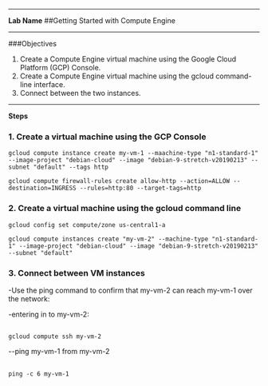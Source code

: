 ____
**Lab Name**
##Getting Started with Compute Engine
____

###Objectives

1. Create a Compute Engine virtual machine using the Google Cloud Platform (GCP) Console.
1. Create a Compute Engine virtual machine using the gcloud command-line interface.
1. Connect between the two instances.

____

__Steps__

### 1. Create a virtual machine using the GCP Console

    gcloud compute instance create my-vm-1 --maachine-type "n1-standard-1" --image-project "debian-cloud" --image "debian-9-stretch-v20190213" --subnet "default" --tags http

    gcloud compute firewall-rules create allow-http --action=ALLOW --destination=INGRESS --rules=http:80 --target-tags=http

### 2. Create a virtual machine using the gcloud command line
    gcloud config set compute/zone us-central1-a

    gcloud compute instances create "my-vm-2" --machine-type "n1-standard-1" --image-project "debian-cloud" --image "debian-9-stretch-v20190213" --subnet "default"

### 3. Connect between VM instances

-Use the ping command to confirm that my-vm-2 can reach my-vm-1 over the network:

-entering in to my-vm-2:
##
    gcloud compute ssh my-vm-2
--ping my-vm-1 from my-vm-2
##
    ping -c 6 my-vm-1
    
